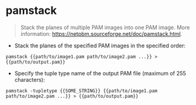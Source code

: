 # pamstack

> Stack the planes of multiple PAM images into one PAM image.
> More information: <https://netpbm.sourceforge.net/doc/pamstack.html>.

- Stack the planes of the specified PAM images in the specified order:

`pamstack {{path/to/image1.pam path/to/image2.pam ...}} > {{path/to/output.pam}}`

- Specify the tuple type name of the output PAM file (maximum of 255 characters):

`pamstack -tupletype {{SOME_STRING}} {{path/to/image1.pam path/to/image2.pam ...}} > {{path/to/output.pam}}`
